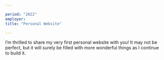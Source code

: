 ```yaml
---

period: "2022"
employer:  
title: "Personal Website"

---
```


I’m thrilled to share my very first personal website with you! It may not be perfect, but it will surely be filled with more wonderful things as I continue to build it.
